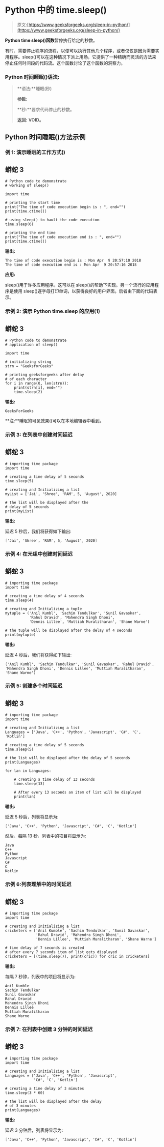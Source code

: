 # Python 中的 time.sleep()

> 原文:[https://www.geeksforgeeks.org/sleep-in-python/](https://www.geeksforgeeks.org/sleep-in-python/)

**Python time sleep()函数**暂停执行给定的秒数。

有时，需要停止程序的流程，以便可以执行其他几个程序，或者仅仅是因为需要实用程序。sleep()可以在这种情况下派上用场，它提供了一种精确而灵活的方法来停止任何时间段的代码流。这个函数讨论了这个函数的洞察力。

### **Python 时间睡眠()语法:**

> **语法:**睡眠(秒)
> 
> **参数:**
> 
> **秒:**要求代码停止的秒数。
> 
> **返回:** **VOID。**

## **Python 时间睡眠()方法示例**

### **例 1:** 演示睡眠的工作方式()

## 蟒蛇 3

```
# Python code to demonstrate
# working of sleep()

import time

# printing the start time
print("The time of code execution begin is : ", end="")
print(time.ctime())

# using sleep() to hault the code execution
time.sleep(6)

# printing the end time
print("The time of code execution end is : ", end="")
print(time.ctime())
```

**输出:**

```
The time of code execution begin is : Mon Apr  9 20:57:10 2018
The time of code execution end is : Mon Apr  9 20:57:16 2018
```

**应用:**

sleep()用于许多应用程序。这可以在 sleep()的帮助下实现。另一个流行的应用程序是使用 sleep()逐字母打印单词，以获得良好的用户界面。后者由下面的代码表示。

### **示例 2:** 演示 Python time.sleep 的应用(1)

## 蟒蛇 3

```
# Python code to demonstrate
# application of sleep()

import time

# initializing string
strn = "GeeksforGeeks"

# printing geeksforgeeks after delay
# of each character
for i in range(0, len(strn)):
    print(strn[i], end="")
    time.sleep(2)
```

**输出:**

```
GeeksForGeeks
```

**注:**睡眠的可见效果()可以在本地编辑器中看到。

### **示例 3:** 在**列表**中创建时间延迟

## 蟒蛇 3

```
# importing time package
import time

# creating a time delay of 5 seconds
time.sleep(5)

# creating and Initializing a list
myList = ['Jai', 'Shree', 'RAM', 5, 'August', 2020]

# the list will be displayed after the
# delay of 5 seconds
print(myList)
```

**输出:**

延迟 5 秒后，我们将获得如下输出:

```
['Jai', 'Shree', 'RAM', 5, 'August', 2020]
```

### **示例 4:** 在**元组**中创建时间延迟

## 蟒蛇 3

```
# importing time package
import time

# creating a time delay of 4 seconds
time.sleep(4)

# creating and Initializing a tuple
mytuple = ('Anil Kumbl', 'Sachin Tendulkar', 'Sunil Gavaskar',
           'Rahul Dravid', 'Mahendra Singh Dhoni',
           'Dennis Lillee', 'Muttiah Muralitharan', 'Shane Warne')

# the tuple will be displayed after the delay of 4 seconds
print(mytuple)
```

**输出:**

延迟 4 秒后，我们将获得如下输出:

```
('Anil Kumbl', 'Sachin Tendulkar', 'Sunil Gavaskar', 'Rahul Dravid',
'Mahendra Singh Dhoni', 'Dennis Lillee', 'Muttiah Muralitharan', 'Shane Warne')
```

### **示例 5:** 创建**多个**时间延迟

## 蟒蛇 3

```
# importing time package
import time

# creating and Initializing a list
Languages = ['Java', 'C++', 'Python', 'Javascript', 'C#', 'C', 'Kotlin']

# creating a time delay of 5 seconds
time.sleep(5)

# the list will be displayed after the delay of 5 seconds
print(Languages)

for lan in Languages:

    # creating a time delay of 13 seconds
    time.sleep(13)

    # After every 13 seconds an item of list will be displayed
    print(lan)
```

**输出:**

延迟 5 秒后，列表将显示为:

```
['Java', 'C++', 'Python', 'Javascript', 'C#', 'C', 'Kotlin']
```

然后，每隔 13 秒，列表中的项目将显示为:

```
Java
C++
Python
Javascript
C#
C
Kotlin
```

### **示例 6:**列表理解中的**时间延迟**

## 蟒蛇 3

```
# importing time package
import time

# creating and Initializing a list
cricketers = ['Anil Kumble', 'Sachin Tendulkar', 'Sunil Gavaskar',
              'Rahul Dravid', 'Mahendra Singh Dhoni',
              'Dennis Lillee', 'Muttiah Muralitharan', 'Shane Warne']

# time delay of 7 seconds is created
# after every 7 seconds item of list gets displayed
cricketers = [(time.sleep(7), print(cric)) for cric in cricketers]
```

**输出:**

每隔 7 秒钟，列表中的项目将显示为:

```
Anil Kumble
Sachin Tendulkar
Sunil Gavaskar
Rahul Dravid
Mahendra Singh Dhoni
Dennis Lillee
Muttiah Muralitharan
Shane Warne
```

### **示例 7:** 在列表中创建 **3 分钟**的时间延迟

## 蟒蛇 3

```
# importing time package
import time

# creating and Initializing a list
Languages = ['Java', 'C++', 'Python', 'Javascript',
             'C#', 'C', 'Kotlin']

# creating a time delay of 3 minutes
time.sleep(3 * 60)

# the list will be displayed after the delay
# of 3 minutes
print(Languages)
```

**输出:**

延迟 3 分钟后，列表将显示为:

```
['Java', 'C++', 'Python', 'Javascript', 'C#', 'C', 'Kotlin']
```